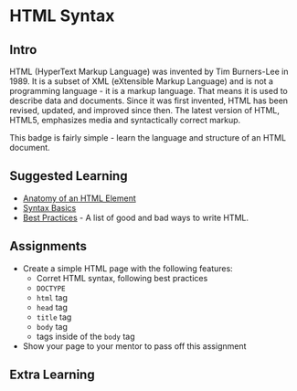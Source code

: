 # HTML Syntax

## Intro

HTML (HyperText Markup Language) was invented by Tim Burners-Lee in 1989. It is a subset of XML (eXtensible Markup Language) and is not a programming language - it is a markup language. That means it is used to describe data and documents. Since it was first invented, HTML has been revised, updated, and improved since then. The latest version of HTML, HTML5, emphasizes media and syntactically correct markup.

This badge is fairly simple - learn the language and structure of an HTML document.

## Suggested Learning

- [Anatomy of an HTML Element](https://codepen.io/var-bin/pen/bWQKGW)
- [Syntax Basics](http://marksheet.io/html-syntax.html)
- [Best Practices](https://www.w3schools.com/html/html5_syntax.asp) - A list of good and bad ways to write HTML.

## Assignments

- Create a simple HTML page with the following features:
  - Corret HTML syntax, following best practices
  - `DOCTYPE`
  - `html` tag
  - `head` tag
  - `title` tag
  - `body` tag
  - tags inside of the `body` tag
- Show your page to your mentor to pass off this assignment

## Extra Learning

